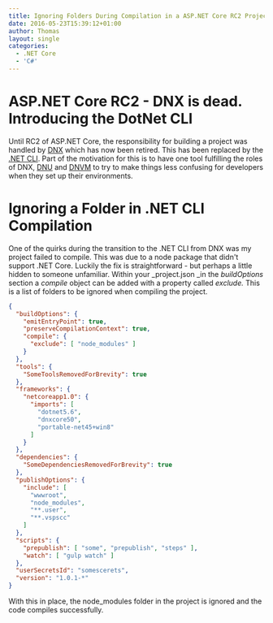```yaml
---
title: Ignoring Folders During Compilation in a ASP.NET Core RC2 Project
date: 2016-05-23T15:39:12+01:00
author: Thomas
layout: single
categories:
  - .NET Core
  - 'C#'
---
```

# ASP.NET Core RC2 - DNX is dead. Introducing the DotNet CLI

Until RC2 of ASP.NET Core, the responsibility for building a project was handled by [DNX](https://github.com/aspnet/dnx) which has now been retired. This has been replaced by the [.NET CLI](https://github.com/dotnet/cli). Part of the motivation for this is to have one tool fulfilling the roles of DNX, [DNU](https://github.com/aspnet/Home/wiki/DNX-utility) and [DNVM](https://github.com/aspnet/dnvm) to try to make things less confusing for developers when they set up their environments.

# Ignoring a Folder in .NET CLI Compilation

One of the quirks during the transition to the .NET CLI from DNX was my project failed to compile. This was due to a node package that didn't support .NET Core. Luckily the fix is straightforward - but perhaps a little hidden to someone unfamiliar. Within your _project.json _in the _buildOptions_ section a _compile_ object can be added with a property called _exclude._ This is a list of folders to be ignored when compiling the project.

```json
{
  "buildOptions": {
    "emitEntryPoint": true,
    "preserveCompilationContext": true,
    "compile": {
      "exclude": [ "node_modules" ]
    }
  },
  "tools": {
    "SomeToolsRemovedForBrevity": true
  },
  "frameworks": {
    "netcoreapp1.0": {
      "imports": [
        "dotnet5.6",
        "dnxcore50",
        "portable-net45+win8"
      ]
    }
  },
  "dependencies": {
    "SomeDependenciesRemovedForBrevity": true
  },
  "publishOptions": {
    "include": [
      "wwwroot",
      "node_modules",
      "**.user",
      "**.vspscc"
    ]
  },
  "scripts": {
    "prepublish": [ "some", "prepublish", "steps" ],
    "watch": [ "gulp watch" ]
  },
  "userSecretsId": "somescerets",
  "version": "1.0.1-*"
}
```

With this in place, the node_modules folder in the project is ignored and the code compiles successfully.

